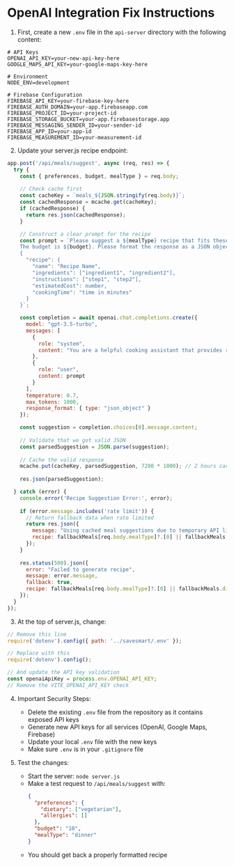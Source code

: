 # OpenAI Integration Fix Instructions

1. First, create a new `.env` file in the `api-server` directory with the following content:
```env
# API Keys
OPENAI_API_KEY=your-new-api-key-here
GOOGLE_MAPS_API_KEY=your-google-maps-key-here

# Environment
NODE_ENV=development

# Firebase Configuration
FIREBASE_API_KEY=your-firebase-key-here
FIREBASE_AUTH_DOMAIN=your-app.firebaseapp.com
FIREBASE_PROJECT_ID=your-project-id
FIREBASE_STORAGE_BUCKET=your-app.firebasestorage.app
FIREBASE_MESSAGING_SENDER_ID=your-sender-id
FIREBASE_APP_ID=your-app-id
FIREBASE_MEASUREMENT_ID=your-measurement-id
```

2. Update your server.js recipe endpoint:
```javascript
app.post('/api/meals/suggest', async (req, res) => {
  try {
    const { preferences, budget, mealType } = req.body;
    
    // Check cache first
    const cacheKey = `meals_${JSON.stringify(req.body)}`;
    const cachedResponse = mcache.get(cacheKey);
    if (cachedResponse) {
      return res.json(cachedResponse);
    }

    // Construct a clear prompt for the recipe
    const prompt = `Please suggest a ${mealType} recipe that fits these preferences: ${JSON.stringify(preferences)}. 
    The budget is ${budget}. Please format the response as a JSON object with the following structure:
    {
      "recipe": {
        "name": "Recipe Name",
        "ingredients": ["ingredient1", "ingredient2"],
        "instructions": ["step1", "step2"],
        "estimatedCost": number,
        "cookingTime": "time in minutes"
      }
    }`;

    const completion = await openai.chat.completions.create({
      model: "gpt-3.5-turbo",
      messages: [
        { 
          role: "system", 
          content: "You are a helpful cooking assistant that provides recipes based on preferences and budget constraints. Always respond with valid JSON."
        },
        { 
          role: "user", 
          content: prompt
        }
      ],
      temperature: 0.7,
      max_tokens: 1000,
      response_format: { type: "json_object" }
    });

    const suggestion = completion.choices[0].message.content;
    
    // Validate that we got valid JSON
    const parsedSuggestion = JSON.parse(suggestion);
    
    // Cache the valid response
    mcache.put(cacheKey, parsedSuggestion, 7200 * 1000); // 2 hours cache
    
    res.json(parsedSuggestion);

  } catch (error) {
    console.error('Recipe Suggestion Error:', error);
    
    if (error.message.includes('rate limit')) {
      // Return fallback data when rate limited
      return res.json({
        message: "Using cached meal suggestions due to temporary API limitations",
        recipe: fallbackMeals[req.body.mealType]?.[0] || fallbackMeals.dinner[0]
      });
    }
    
    res.status(500).json({
      error: "Failed to generate recipe",
      message: error.message,
      fallback: true,
      recipe: fallbackMeals[req.body.mealType]?.[0] || fallbackMeals.dinner[0]
    });
  }
});
```

3. At the top of server.js, change:
```javascript
// Remove this line
require('dotenv').config({ path: '../savesmart/.env' });

// Replace with this
require('dotenv').config();

// And update the API key validation
const openaiApiKey = process.env.OPENAI_API_KEY;
// Remove the VITE_OPENAI_API_KEY check
```

4. Important Security Steps:
   - Delete the existing `.env` file from the repository as it contains exposed API keys
   - Generate new API keys for all services (OpenAI, Google Maps, Firebase)
   - Update your local `.env` file with the new keys
   - Make sure `.env` is in your `.gitignore` file

5. Test the changes:
   - Start the server: `node server.js`
   - Make a test request to `/api/meals/suggest` with:
     ```json
     {
       "preferences": {
         "dietary": ["vegetarian"],
         "allergies": []
       },
       "budget": "10",
       "mealType": "dinner"
     }
     ```
   - You should get back a properly formatted recipe
